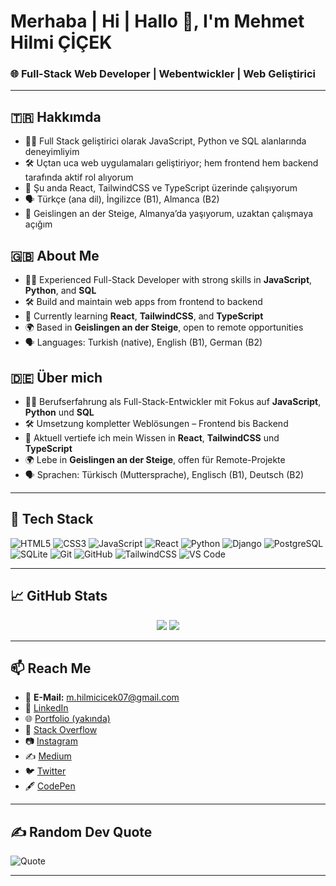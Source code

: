 # Merhaba | Hi | Hallo 👋, I'm Mehmet Hilmi ÇİÇEK  
### 🌐 Full-Stack Web Developer | Webentwickler | Web Geliştirici  

---

## 🇹🇷 Hakkımda  
- 👨‍💻 Full Stack geliştirici olarak JavaScript, Python ve SQL alanlarında deneyimliyim  
- 🛠️ Uçtan uca web uygulamaları geliştiriyor; hem frontend hem backend tarafında aktif rol alıyorum  
- 🌱 Şu anda React, TailwindCSS ve TypeScript üzerinde çalışıyorum  
- 🗣️ Türkçe (ana dil), İngilizce (B1), Almanca (B2)  
- 📍 Geislingen an der Steige, Almanya’da yaşıyorum, uzaktan çalışmaya açığım  

## 🇬🇧 About Me  
- 👨‍💻 Experienced Full-Stack Developer with strong skills in **JavaScript**, **Python**, and **SQL**  
- 🛠️ Build and maintain web apps from frontend to backend  
- 🌱 Currently learning **React**, **TailwindCSS**, and **TypeScript**  
- 🌍 Based in **Geislingen an der Steige**, open to remote opportunities  
- 🗣️ Languages: Turkish (native), English (B1), German (B2)  

## 🇩🇪 Über mich  
- 👨‍💻 Berufserfahrung als Full-Stack-Entwickler mit Fokus auf **JavaScript**, **Python** und **SQL**  
- 🛠️ Umsetzung kompletter Weblösungen – Frontend bis Backend  
- 🌱 Aktuell vertiefe ich mein Wissen in **React**, **TailwindCSS** und **TypeScript**  
- 🌍 Lebe in **Geislingen an der Steige**, offen für Remote-Projekte  
- 🗣️ Sprachen: Türkisch (Muttersprache), Englisch (B1), Deutsch (B2)  

---

## 🧰 Tech Stack  
![HTML5](https://img.shields.io/badge/-HTML5-E34F26?style=flat&logo=html5&logoColor=white)
![CSS3](https://img.shields.io/badge/-CSS3-1572B6?style=flat&logo=css3)
![JavaScript](https://img.shields.io/badge/-JavaScript-F7DF1E?style=flat&logo=javascript&logoColor=000)
![React](https://img.shields.io/badge/-React-20232A?style=flat&logo=react)
![Python](https://img.shields.io/badge/-Python-3776AB?style=flat&logo=python)
![Django](https://img.shields.io/badge/-Django-092E20?style=flat&logo=django)
![PostgreSQL](https://img.shields.io/badge/-PostgreSQL-336791?style=flat&logo=postgresql)
![SQLite](https://img.shields.io/badge/-SQLite-003B57?style=flat&logo=sqlite)
![Git](https://img.shields.io/badge/-Git-F05032?style=flat&logo=git)
![GitHub](https://img.shields.io/badge/-GitHub-181717?style=flat&logo=github)
![TailwindCSS](https://img.shields.io/badge/-TailwindCSS-38B2AC?style=flat&logo=tailwind-css)
![VS Code](https://img.shields.io/badge/-VS%20Code-007ACC?style=flat&logo=visual-studio-code)

---

## 📈 GitHub Stats  
<p align="center">
  <img src="https://github-readme-stats.vercel.app/api?username=mhilmicicek07&show_icons=true&theme=tokyonight" />
  <img src="https://github-readme-stats.vercel.app/api/top-langs/?username=mhilmicicek07&layout=compact&theme=tokyonight" />
</p>

---

## 📫 Reach Me  
- 📧 **E-Mail:** m.hilmicicek07@gmail.com  
- 💼 [LinkedIn](https://www.linkedin.com/in/mehmet-hilmi-çiçek-b987062a6)  
- 🌐 [Portfolio (yakında)](https://your-portfolio.com)  
- 🧠 [Stack Overflow](https://stackoverflow.com/users/your-id)  
- 📷 [Instagram](https://instagram.com/your-handle)  
- ✍️ [Medium](https://medium.com/@your-handle)  
- 🐦 [Twitter](https://twitter.com/your-handle)  
- 🖋️ [CodePen](https://codepen.io/your-handle)

---

## ✍️ Random Dev Quote  
![Quote](https://quotes-github-readme.vercel.app/api?type=horizontal&theme=dark)

---
